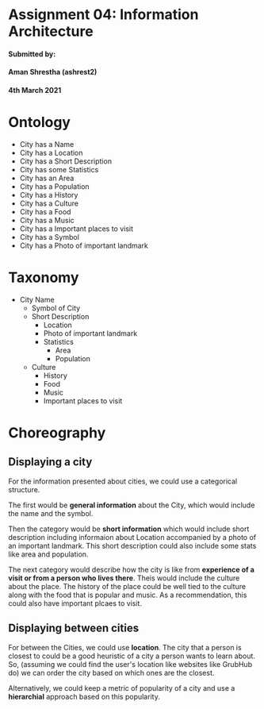
# Assignment 04: Information Architecture
#### Submitted by:
#### Aman Shrestha (ashrest2)
#### 4th March 2021 


# Ontology

- City has a Name
- City has a Location
- City has a Short Description
- City has some Statistics
- City has an Area
- City has a Population
- City has a History
- City has a Culture
- City has a Food
- City has a Music
- City has a Important places to visit
- City has a Symbol
- City has a Photo of important landmark

# Taxonomy
- City Name
    - Symbol of City
    - Short Description
        - Location
        - Photo of important landmark
        - Statistics
            - Area
            - Population
    - Culture
        - History
        - Food
        - Music
        - Important places to visit

# Choreography


## Displaying a city
For the information presented about cities, we could use a categorical structure. 

The first would be **general information** about the City, which would include the name and the symbol.

Then the category would be **short information** which would include short description including informaion about Location accompanied by a photo of an important landmark. This short description could also include some stats like area and population.

The next category would describe how the city is like from **experience of a visit or from a person who lives there**. Theis would include the culture about the place. The history of the place could be well tied to the culture along with the food that is popular and music. As a recommendation, this could also have important plcaes to visit.

  
## Displaying between cities
For between the Cities, we could use **location**. 
The city that a person is closest to could be a good heuristic of a city a person wants to learn about. So, (assuming we could find the user's location like websites like GrubHub do) we can order the city based on which ones are the closest.

Alternatively, we could keep a metric of popularity of a city and use a **hierarchial** approach based on this popularity. 



